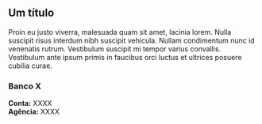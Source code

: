 ## Um título

Proin eu justo viverra, malesuada quam sit amet, lacinia lorem. Nulla suscipit risus interdum nibh suscipit vehicula. Nullam condimentum nunc id venenatis rutrum. Vestibulum suscipit mi tempor varius convallis. Vestibulum ante ipsum primis in faucibus orci luctus et ultrices posuere cubilia curae.

### Banco X
**Conta:** XXXX<br>
**Agência:** XXXX
